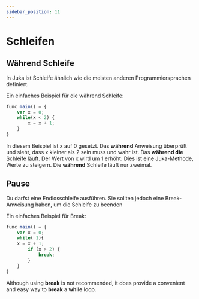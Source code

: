 ```yaml
---
sidebar_position: 11
---
```


# Schleifen

## Während Schleife

In Juka ist Schleife ähnlich wie die meisten anderen Programmiersprachen definiert.

Ein einfaches Beispiel für die während Schleife:

```jsx
func main() = {
    var x = 0;
    while(x < 2) {
        x = x + 1;
    }
}
```

In diesem Beispiel ist x auf 0 gesetzt. Das **während** Anweisung überprüft und sieht, dass x kleiner als 2 sein muss und wahr ist. Das **während die** Schleife läuft. Der Wert von x wird um 1 erhöht. Dies ist eine Juka-Methode, Werte zu steigern. Die **während** Schleife läuft nur zweimal.

## Pause
Du darfst eine Endlosschleife ausführen. Sie sollten jedoch eine Break-Anweisung haben, um die Schleife zu beenden

Ein einfaches Beispiel für Break:

```jsx
func main() = {
    var x = 0;
    while( 1){
    x = x + 1;
        if (x > 2) {
            break;
        }
    }
}
```

Although using **break** is not recommended, it does provide a convenient and easy way to **break** a **while** loop.